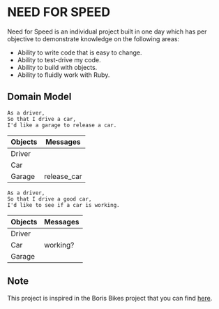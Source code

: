 # NEED FOR SPEED
Need for Speed is an individual project built in one day which has per objective to demonstrate knowledge on the following areas:

* Ability to write code that is easy to change.
* Ability to test-drive my code.
* Ability to build with objects.
* Ability to fluidly work with Ruby.

## Domain Model
```
As a driver,
So that I drive a car,
I'd like a garage to release a car.
```
| Objects | Messages |
|--|--|
|Driver||
|Car||
|Garage|release_car|
```
As a driver,
So that I drive a good car,
I'd like to see if a car is working.
```
| Objects | Messages |
|--|--|
|Driver||
|Car|working?|
|Garage||

## Note
This project is inspired in the Boris Bikes project that you can find [here](https://github.com/makersacademy/course/blob/master/boris_bikes/0_challenge_map.md).
